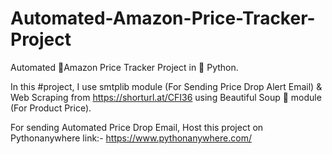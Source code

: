 # Automated-Amazon-Price-Tracker-Project
Automated 🛒Amazon Price Tracker Project in 🐍 Python.

In this #project, I use smtplib module (For Sending Price Drop Alert Email) & Web Scraping from https://shorturl.at/CFI36 using Beautiful Soup 🍲 module (For Product Price).

For sending Automated Price Drop Email, Host this project on Pythonanywhere link:- https://www.pythonanywhere.com/

